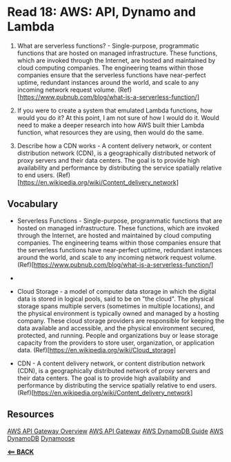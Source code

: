 # Read 18: AWS: API, Dynamo and Lambda

1. What are serverless functions? - Single-purpose, programmatic functions that are hosted on managed infrastructure. These functions, which are invoked through the Internet, are hosted and maintained by cloud computing companies. The engineering teams within those companies ensure that the serverless functions have near-perfect uptime, redundant instances around the world, and scale to any incoming network request volume. (Ref)[https://www.pubnub.com/blog/what-is-a-serverless-function/]
   
2. If you were to create a system that emulated Lambda functions, how would you do it?
   At this point, I am not sure of how I would do it. Would need to make a deeper research into how AWS built thier Lambda function, what resources they are using, then would do the same. 
   
3. Describe how a CDN works - A content delivery network, or content distribution network (CDN), is a geographically distributed network of proxy servers and their data centers. The goal is to provide high availability and performance by distributing the service spatially relative to end users. (Ref)[https://en.wikipedia.org/wiki/Content_delivery_network]

## Vocabulary

- Serverless Functions - Single-purpose, programmatic functions that are hosted on managed infrastructure. These functions, which are invoked through the Internet, are hosted and maintained by cloud computing companies. The engineering teams within those companies ensure that the serverless functions have near-perfect uptime, redundant instances around the world, and scale to any incoming network request volume. (Ref)[https://www.pubnub.com/blog/what-is-a-serverless-function/]
- 
- Cloud Storage - a model of computer data storage in which the digital data is stored in logical pools, said to be on "the cloud". The physical storage spans multiple servers (sometimes in multiple locations), and the physical environment is typically owned and managed by a hosting company. These cloud storage providers are responsible for keeping the data available and accessible, and the physical environment secured, protected, and running. People and organizations buy or lease storage capacity from the providers to store user, organization, or application data. (Ref)[https://en.wikipedia.org/wiki/Cloud_storage]
  
- CDN - A content delivery network, or content distribution network (CDN), is a geographically distributed network of proxy servers and their data centers. The goal is to provide high availability and performance by distributing the service spatially relative to end users. (Ref)[https://en.wikipedia.org/wiki/Content_delivery_network]

## Resources

[AWS API Gateway Overview](https://www.serverless.com/amazon-api-gateway)
[AWS API Gateway](https://aws.amazon.com/api-gateway/)
[AWS DynamoDB Guide](https://www.dynamodbguide.com/what-is-dynamo-db/)
[AWS DynamoDB](https://aws.amazon.com/dynamodb/)
[Dynamoose](https://dynamoosejs.com/getting_started/Introduction)

[**<== BACK**](401-toc.md)


